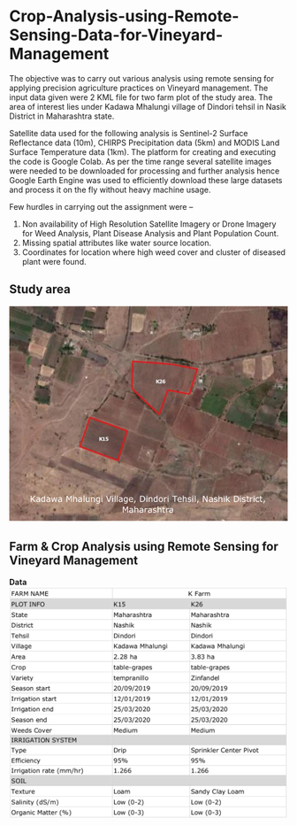 # Crop-Analysis-using-Remote-Sensing-Data-for-Vineyard-Management

The objective was to carry out various analysis using remote sensing for applying precision agriculture practices on Vineyard management. The input data given were 2 KML file for two farm plot of the study area. The area of interest lies under Kadawa Mhalungi village of Dindori tehsil in Nasik District in Maharashtra state.

Satellite data used for the following analysis is Sentinel-2 Surface Reflectance data (10m), CHIRPS Precipitation data (5km) and MODIS Land Surface Temperature data (1km). The platform for creating and executing the code is Google Colab. As per the time range several satellite images were needed to be downloaded for processing and further analysis hence Google Earth Engine was used to efficiently download these large datasets and process it on the fly without heavy machine usage.

Few hurdles in carrying out the assignment were –
1. Non availability of High Resolution Satellite Imagery or Drone Imagery for Weed Analysis, Plant Disease
Analysis and Plant Population Count.
2. Missing spatial attributes like water source location.
3. Coordinates for location where high weed cover and cluster of diseased plant were found.

## Study area
<img src="content/StudyArea.png"></img><br>

## Farm & Crop Analysis using Remote Sensing for Vineyard Management
<b> Data <b>
<img src="content/Data.png"></img>
